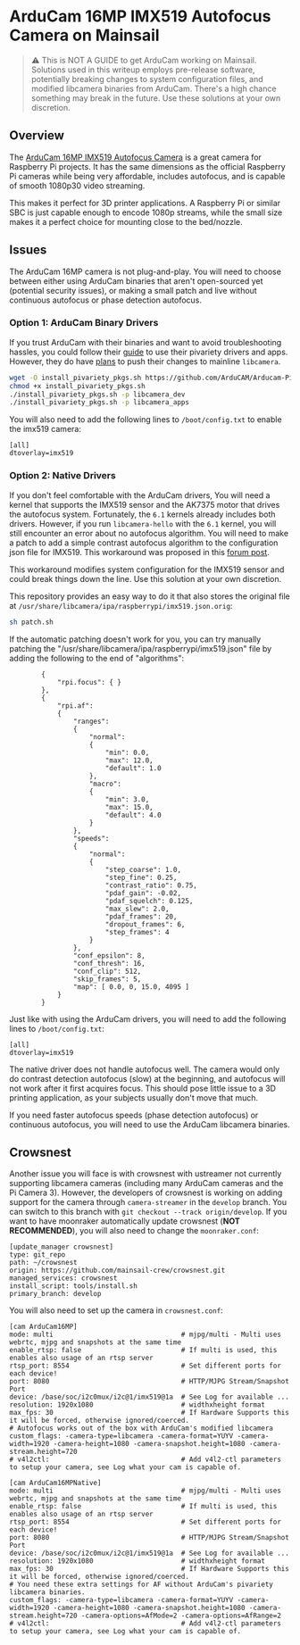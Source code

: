 # ArduCam 16MP IMX519 Autofocus Camera on Mainsail

> :warning: This is NOT A GUIDE to get ArduCam working on Mainsail. Solutions used in this writeup employs pre-release software, potentially breaking changes to system configuration files, and modified libcamera binaries from ArduCam. There's a high chance something may break in the future. Use these solutions at your own discretion.

## Overview

The [ArduCam 16MP IMX519 Autofocus Camera](https://www.arducam.com/16mp-autofocus-camera-for-raspberry-pi/) is a great camera for Raspberry Pi projects. It has the same dimensions as the official Raspberry Pi cameras while being very affordable, includes autofocus, and is capable of smooth 1080p30 video streaming. 

This makes it perfect for 3D printer applications. A Raspberry Pi or similar SBC is just capable enough to encode 1080p streams, while the small size makes it a perfect choice for mounting close to the bed/nozzle. 

## Issues
The ArduCam 16MP camera is not plug-and-play. You will need to choose between either using ArduCam binaries that aren't open-sourced yet (potential security issues), or making a small patch and live without continuous autofocus or phase detection autofocus.

### Option 1: ArduCam Binary Drivers
If you trust ArduCam with their binaries and want to avoid troubleshooting hassles, you could follow their [guide](https://docs.arducam.com/Raspberry-Pi-Camera/Native-camera/Quick-Start-Guide/#imx519-cameras) to use their pivariety drivers and apps. However, they do have [plans](https://forum.arducam.com/t/install-pivariety-pkgs-sh-update-and-faq/3060/43?u=mgrl) to push their changes to mainline `libcamera`. 

```sh
wget -O install_pivariety_pkgs.sh https://github.com/ArduCAM/Arducam-Pivariety-V4L2-Driver/releases/download/install_script/install_pivariety_pkgs.sh
chmod +x install_pivariety_pkgs.sh
./install_pivariety_pkgs.sh -p libcamera_dev
./install_pivariety_pkgs.sh -p libcamera_apps
```

You will also need to add the following lines to `/boot/config.txt` to enable the imx519 camera:
```
[all]
dtoverlay=imx519
```

### Option 2: Native Drivers
If you don't feel comfortable with the ArduCam drivers, You will need a kernel that supports the IMX519 sensor and the AK7375 motor that drives the autofocus system. Fortunately, the `6.1` kernels already includes both drivers. However, if you run `libcamera-hello` with the `6.1` kernel, you will still encounter an error about no autofocus algorithm. You will need to make a patch to add a simple contrast autofocus algorithm to the configuration json file for IMX519. This workaround was proposed in this [forum post](https://forums.raspberrypi.com/viewtopic.php?t=346667).

This workaround modifies system configuration for the IMX519 sensor and could break things down the line. Use this solution at your own discretion. 

This repository provides an easy way to do it that also stores the original file at `/usr/share/libcamera/ipa/raspberrypi/imx519.json.orig`:
```sh
sh patch.sh
```

If the automatic patching doesn't work for you, you can try manually patching the "/usr/share/libcamera/ipa/raspberrypi/imx519.json" file by adding the following to the end of "algorithms":
```
        {
            "rpi.focus": { }
        },
        {
            "rpi.af":
            {
                "ranges":
                {
                    "normal":
                    {
                        "min": 0.0,
                        "max": 12.0,
                        "default": 1.0
                    },
                    "macro":
                    {
                        "min": 3.0,
                        "max": 15.0,
                        "default": 4.0
                    }
                },
                "speeds":
                {
                    "normal":
                    {
                        "step_coarse": 1.0,
                        "step_fine": 0.25,
                        "contrast_ratio": 0.75,
                        "pdaf_gain": -0.02,
                        "pdaf_squelch": 0.125,
                        "max_slew": 2.0,
                        "pdaf_frames": 20,
                        "dropout_frames": 6,
                        "step_frames": 4
                    }
                },
                "conf_epsilon": 8,
                "conf_thresh": 16,
                "conf_clip": 512,
                "skip_frames": 5,
                "map": [ 0.0, 0, 15.0, 4095 ]
            }
        }
```

Just like with using the ArduCam drivers, you will need to add the following lines to `/boot/config.txt`:
```
[all]
dtoverlay=imx519
```

The native driver does not handle autofocus well. The camera would only do contrast detection autofocus (slow) at the beginning, and autofocus will not work after it first acquires focus. This should pose little issue to a 3D printing application, as your subjects usually don't move that much.

If you need faster autofocus speeds (phase detection autofocus) or continuous autofocus, you will need to use the ArduCam libcamera binaries. 

## Crowsnest

Another issue you will face is with crowsnest with ustreamer not currently supporting libcamera cameras (including many ArduCam cameras and the Pi Camera 3). However, the developers of crowsnest is working on adding support for the camera through `camera-streamer` in the `develop` branch. You can switch to this branch with `git checkout --track origin/develop`. If you want to have moonraker automatically update crowsnest (**NOT RECOMMENDED**), you will also need to change the `moonraker.conf`:

```
[update_manager crowsnest]
type: git_repo
path: ~/crowsnest
origin: https://github.com/mainsail-crew/crowsnest.git
managed_services: crowsnest
install_script: tools/install.sh
primary_branch: develop
```

You will also need to set up the camera in `crowsnest.conf`:
```
[cam ArduCam16MP]
mode: multi                                # mjpg/multi - Multi uses webrtc, mjpg and snapshots at the same time
enable_rtsp: false                         # If multi is used, this enables also usage of an rtsp server
rtsp_port: 8554                            # Set different ports for each device!
port: 8080                                 # HTTP/MJPG Stream/Snapshot Port
device: /base/soc/i2c0mux/i2c@1/imx519@1a  # See Log for available ...
resolution: 1920x1080                      # widthxheight format
max_fps: 30                                # If Hardware Supports this it will be forced, otherwise ignored/coerced.
# Autofocus works out of the box with ArduCam's modified libcamera
custom_flags: -camera-type=libcamera -camera-format=YUYV -camera-width=1920 -camera-height=1080 -camera-snapshot.height=1080 -camera-stream.height=720
# v4l2ctl:                                 # Add v4l2-ctl parameters to setup your camera, see Log what your cam is capable of.

[cam ArduCam16MPNative]
mode: multi                                # mjpg/multi - Multi uses webrtc, mjpg and snapshots at the same time
enable_rtsp: false                         # If multi is used, this enables also usage of an rtsp server
rtsp_port: 8554                            # Set different ports for each device!
port: 8080                                 # HTTP/MJPG Stream/Snapshot Port
device: /base/soc/i2c0mux/i2c@1/imx519@1a  # See Log for available ...
resolution: 1920x1080                      # widthxheight format
max_fps: 30                                # If Hardware Supports this it will be forced, otherwise ignored/coerced.
# You need these extra settings for AF without ArduCam's pivariety libcamera binaries.
custom_flags: -camera-type=libcamera -camera-format=YUYV -camera-width=1920 -camera-height=1080 -camera-snapshot.height=1080 -camera-stream.height=720 -camera-options=AfMode=2 -camera-options=AfRange=2
# v4l2ctl:                                 # Add v4l2-ctl parameters to setup your camera, see Log what your cam is capable of.
```